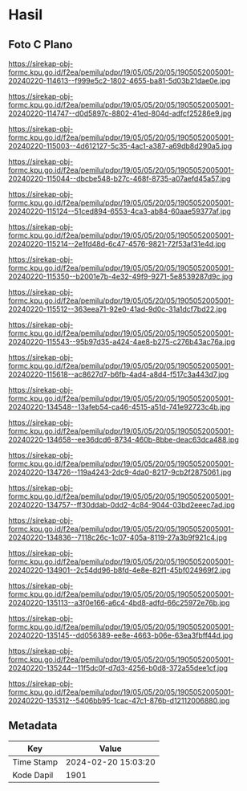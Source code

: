 # Hasil

## Foto C Plano

https://sirekap-obj-formc.kpu.go.id/f2ea/pemilu/pdpr/19/05/05/20/05/1905052005001-20240220-114613--f999e5c2-1802-4655-ba81-5d03b21dae0e.jpg

https://sirekap-obj-formc.kpu.go.id/f2ea/pemilu/pdpr/19/05/05/20/05/1905052005001-20240220-114747--d0d5897c-8802-41ed-804d-adfcf25286e9.jpg

https://sirekap-obj-formc.kpu.go.id/f2ea/pemilu/pdpr/19/05/05/20/05/1905052005001-20240220-115003--4d612127-5c35-4ac1-a387-a69db8d290a5.jpg

https://sirekap-obj-formc.kpu.go.id/f2ea/pemilu/pdpr/19/05/05/20/05/1905052005001-20240220-115044--dbcbe548-b27c-468f-8735-a07aefd45a57.jpg

https://sirekap-obj-formc.kpu.go.id/f2ea/pemilu/pdpr/19/05/05/20/05/1905052005001-20240220-115124--51ced894-6553-4ca3-ab84-60aae59377af.jpg

https://sirekap-obj-formc.kpu.go.id/f2ea/pemilu/pdpr/19/05/05/20/05/1905052005001-20240220-115214--2e1fd48d-6c47-4576-9821-72f53af31e4d.jpg

https://sirekap-obj-formc.kpu.go.id/f2ea/pemilu/pdpr/19/05/05/20/05/1905052005001-20240220-115350--b2001e7b-4e32-49f9-9271-5e8539287d9c.jpg

https://sirekap-obj-formc.kpu.go.id/f2ea/pemilu/pdpr/19/05/05/20/05/1905052005001-20240220-115512--363eea71-92e0-41ad-9d0c-31a1dcf7bd22.jpg

https://sirekap-obj-formc.kpu.go.id/f2ea/pemilu/pdpr/19/05/05/20/05/1905052005001-20240220-115543--95b97d35-a424-4ae8-b275-c276b43ac76a.jpg

https://sirekap-obj-formc.kpu.go.id/f2ea/pemilu/pdpr/19/05/05/20/05/1905052005001-20240220-115618--ac8627d7-b6fb-4ad4-a8d4-f517c3a443d7.jpg

https://sirekap-obj-formc.kpu.go.id/f2ea/pemilu/pdpr/19/05/05/20/05/1905052005001-20240220-134548--13afeb54-ca46-4515-a51d-741e92723c4b.jpg

https://sirekap-obj-formc.kpu.go.id/f2ea/pemilu/pdpr/19/05/05/20/05/1905052005001-20240220-134658--ee36dcd6-8734-460b-8bbe-deac63dca488.jpg

https://sirekap-obj-formc.kpu.go.id/f2ea/pemilu/pdpr/19/05/05/20/05/1905052005001-20240220-134726--119a4243-2dc9-4da0-8217-9cb2f2875061.jpg

https://sirekap-obj-formc.kpu.go.id/f2ea/pemilu/pdpr/19/05/05/20/05/1905052005001-20240220-134757--ff30ddab-0dd2-4c84-9044-03bd2eeec7ad.jpg

https://sirekap-obj-formc.kpu.go.id/f2ea/pemilu/pdpr/19/05/05/20/05/1905052005001-20240220-134836--7118c26c-1c07-405a-8119-27a3b9f921c4.jpg

https://sirekap-obj-formc.kpu.go.id/f2ea/pemilu/pdpr/19/05/05/20/05/1905052005001-20240220-134901--2c54dd96-b8fd-4e8e-82f1-45bf024969f2.jpg

https://sirekap-obj-formc.kpu.go.id/f2ea/pemilu/pdpr/19/05/05/20/05/1905052005001-20240220-135113--a3f0e166-a6c4-4bd8-adfd-66c25972e76b.jpg

https://sirekap-obj-formc.kpu.go.id/f2ea/pemilu/pdpr/19/05/05/20/05/1905052005001-20240220-135145--dd056389-ee8e-4663-b06e-63ea3fbff44d.jpg

https://sirekap-obj-formc.kpu.go.id/f2ea/pemilu/pdpr/19/05/05/20/05/1905052005001-20240220-135244--11f5dc0f-d7d3-4256-b0d8-372a55dee1cf.jpg

https://sirekap-obj-formc.kpu.go.id/f2ea/pemilu/pdpr/19/05/05/20/05/1905052005001-20240220-135312--5406bb95-1cac-47c1-876b-d12112006880.jpg


## Metadata

| Key        | Value               |
| ---------- | ------------------- |
| Time Stamp | 2024-02-20 15:03:20 |
| Kode Dapil | 1901                |



